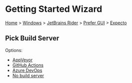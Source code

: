 # Getting Started Wizard

[Home](/docs/wiz/readme.md) > [Windows](Windows.md) > [JetBrains Rider](Windows_Rider.md) > [Prefer GUI](Windows_Rider_Gui.md) > [Expecto](Windows_Rider_Gui_Expecto.md)

## Pick Build Server

Options:
 * [AppVeyor](Windows_Rider_Gui_Expecto_AppVeyor.md)
 * [GitHub Actions](Windows_Rider_Gui_Expecto_GitHubActions.md)
 * [Azure DevOps](Windows_Rider_Gui_Expecto_AzureDevOps.md)
 * [No build server](Windows_Rider_Gui_Expecto_None.md)

